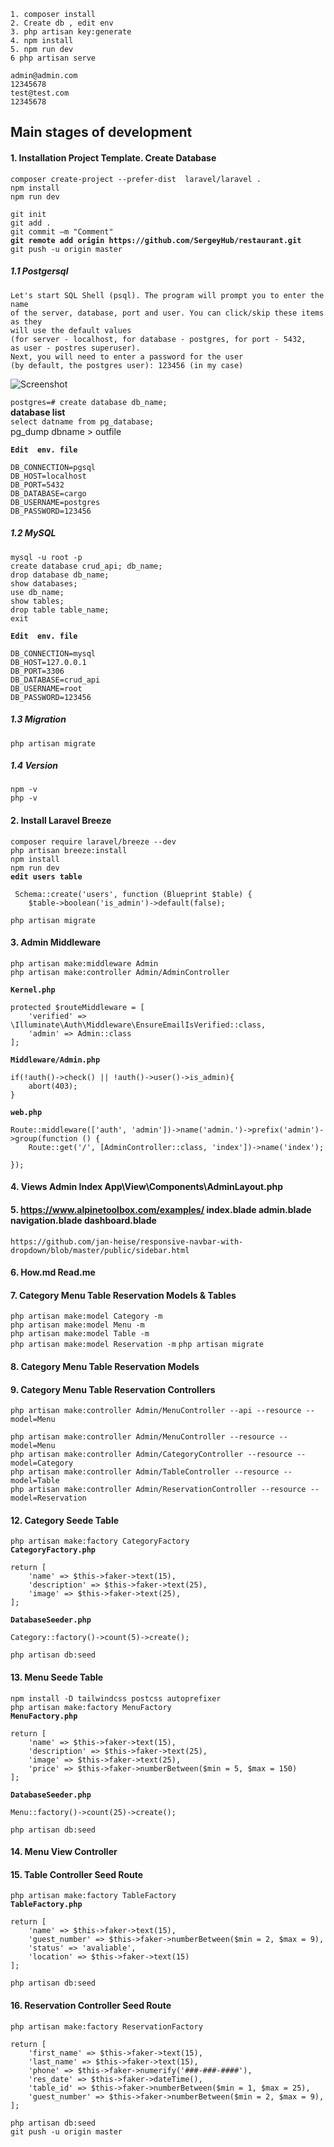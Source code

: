 `1. composer install`  
`2. Create db , edit env`  
`3. php artisan key:generate`  
`4. npm install`  
`5. npm run dev`  
`6 php artisan serve`   
```
admin@admin.com  
12345678   
test@test.com   
12345678
```
## Main stages of development

#### 1. Installation Project Template. Create Database

`composer create-project --prefer-dist  laravel/laravel .`   
`npm install`  
`npm run dev`  

`git init`  
`git add .`  
`git commit –m "Comment"`  
**`git remote add origin https://github.com/SergeyHub/restaurant.git`**  
`git push -u origin master`  

##### 1.1 Postgersql
```
Let's start SQL Shell (psql). The program will prompt you to enter the name    
of the server, database, port and user. You can click/skip these items as they  
will use the default values   
(for server - localhost, for database - postgres, for port - 5432,  
as user - postres superuser). 
Next, you will need to enter a password for the user   
(by default, the postgres user): 123456 (in my case)  
```

![Screenshot](readme/psql.JPG)   

`postgres=# create database db_name;`  
  **database list**  
`select datname from pg_database;`   
pg_dump dbname > outfile 

**`Edit  env. file`**    
```
DB_CONNECTION=pgsql
DB_HOST=localhost
DB_PORT=5432
DB_DATABASE=cargo
DB_USERNAME=postgres
DB_PASSWORD=123456
```
##### 1.2 MySQL

`mysql -u root -p`  
`create database crud_api; db_name;`  
`drop database db_name;`   
`show databases;`  
`use db_name;`  
`show tables;`   
`drop table table_name;`  
`exit`  

**`Edit  env. file`**   
```
DB_CONNECTION=mysql
DB_HOST=127.0.0.1
DB_PORT=3306
DB_DATABASE=crud_api
DB_USERNAME=root
DB_PASSWORD=123456
```
##### 1.3 Migration

`php artisan migrate`  

##### 1.4 Version
`npm -v`  
`php -v`
#### 2. Install Laravel Breeze
`composer require laravel/breeze --dev`  
`php artisan breeze:install`  
`npm install`  
`npm run dev`  
**`edit users table`**  
```
 Schema::create('users', function (Blueprint $table) {
    $table->boolean('is_admin')->default(false);
```
`php artisan migrate`   
#### 3. Admin Middleware
`php artisan make:middleware Admin`  
`php artisan make:controller Admin/AdminController`    

**`Kernel.php`**
```
protected $routeMiddleware = [
    'verified' => \Illuminate\Auth\Middleware\EnsureEmailIsVerified::class,
    'admin' => Admin::class
];
```
**`Middleware/Admin.php`**
```
if(!auth()->check() || !auth()->user()->is_admin){
    abort(403);
}
```
**`web.php`**
```
Route::middleware(['auth', 'admin'])->name('admin.')->prefix('admin')->group(function () {
    Route::get('/', [AdminController::class, 'index'])->name('index');

});
```
#### 4. Views Admin Index App\View\Components\AdminLayout.php

#### 5. https://www.alpinetoolbox.com/examples/ index.blade admin.blade navigation.blade dashboard.blade
`https://github.com/jan-heise/responsive-navbar-with-dropdown/blob/master/public/sidebar.html`

#### 6. How.md Read.me
#### 7. Category Menu Table Reservation Models & Tables
`php artisan make:model Category -m`   
`php artisan make:model Menu -m`    
`php artisan make:model Table -m`     
`php artisan make:model Reservation -m` 
`php artisan migrate`  
#### 8. Category Menu Table Reservation Models     
#### 9. Category Menu Table Reservation Controllers
```
php artisan make:controller Admin/MenuController --api --resource --model=Menu  

php artisan make:controller Admin/MenuController --resource --model=Menu
php artisan make:controller Admin/CategoryController --resource --model=Category
php artisan make:controller Admin/TableController --resource --model=Table
php artisan make:controller Admin/ReservationController --resource --model=Reservation
```
#### 12. Category Seede Table 
`php artisan make:factory CategoryFactory`  
**`CategoryFactory.php`**  
```
return [
    'name' => $this->faker->text(15),
    'description' => $this->faker->text(25),
    'image' => $this->faker->text(25),
];
```
**`DatabaseSeeder.php`**  
```
Category::factory()->count(5)->create();
```
`php artisan db:seed`  

#### 13. Menu Seede Table 
`npm install -D tailwindcss postcss autoprefixer`  
`php artisan make:factory MenuFactory`  
**`MenuFactory.php`**  
```
return [
    'name' => $this->faker->text(15),
    'description' => $this->faker->text(25),
    'image' => $this->faker->text(25),
    'price' => $this->faker->numberBetween($min = 5, $max = 150)
];
```
**`DatabaseSeeder.php`**  
```
Menu::factory()->count(25)->create();
```
`php artisan db:seed`  
#### 14. Menu View Controller

#### 15. Table Controller Seed Route
`php artisan make:factory TableFactory`  
**`TableFactory.php`** 
```
return [
    'name' => $this->faker->text(15),
    'guest_number' => $this->faker->numberBetween($min = 2, $max = 9),
    'status' => 'avaliable',
    'location' => $this->faker->text(15)
];
```
`php artisan db:seed`  

#### 16. Reservation Controller Seed Route
`php artisan make:factory ReservationFactory`  
```
return [
    'first_name' => $this->faker->text(15),
    'last_name' => $this->faker->text(15),
    'phone' => $this->faker->numerify('###-###-####'),
    'res_date' => $this->faker->dateTime(),
    'table_id' => $this->faker->numberBetween($min = 1, $max = 25),
    'guest_number' => $this->faker->numberBetween($min = 2, $max = 9),
];
```
`php artisan db:seed`    
`git push -u origin master`  
